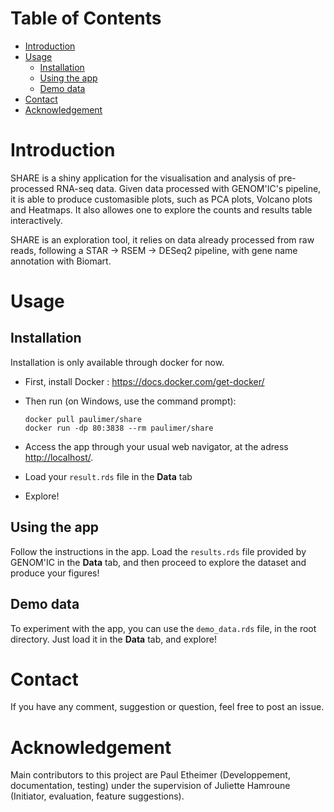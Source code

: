 
# Table of Contents

-   [Introduction](#orge3da5dc)
-   [Usage](#org7ffbcd4)
    -   [Installation](#org520eba4)
    -   [Using the app](#orga7464b0)
    -   [Demo data](#org453ed4a)
-   [Contact](#org22656d3)
-   [Acknowledgement](#orgd45dd1a)



<a id="orge3da5dc"></a>

# Introduction

SHARE is a shiny application for the visualisation and analysis of pre-processed RNA-seq data. Given data processed with GENOM'IC's pipeline, it is able to produce customasible plots, such as PCA plots, Volcano plots and Heatmaps. It also allowes one to explore the counts and results table interactively.

SHARE is an exploration tool, it relies on data already processed from raw reads, following a STAR -> RSEM -> DESeq2 pipeline, with gene name annotation with Biomart.


<a id="org7ffbcd4"></a>

# Usage


<a id="org520eba4"></a>

## Installation

Installation is only available through docker for now.

-   First, install Docker : <https://docs.docker.com/get-docker/>
-   Then run (on Windows, use the command prompt):
    
        docker pull paulimer/share
        docker run -dp 80:3838 --rm paulimer/share
-   Access the app through your usual web navigator, at the adress <http://localhost/>.
-   Load your `result.rds` file in the **Data** tab
-   Explore!


<a id="orga7464b0"></a>

## Using the app

Follow the instructions in the app. Load the `results.rds` file provided by GENOM'IC in the **Data** tab, and then proceed to explore the dataset and produce your figures!


<a id="org453ed4a"></a>

## Demo data

To experiment with the app, you can use the `demo_data.rds` file, in the root directory. Just load it in the **Data** tab, and explore!


<a id="org22656d3"></a>

# Contact

If you have any comment, suggestion or question, feel free to post an issue.


<a id="orgd45dd1a"></a>

# Acknowledgement

Main contributors to this project are Paul Etheimer (Developpement, documentation, testing) under the supervision of Juliette Hamroune (Initiator, evaluation, feature suggestions).

